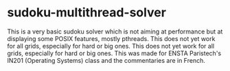 sudoku-multithread-solver
=========================

This is a very basic sudoku solver which is not aiming at performance but at displaying some POSIX features, mostly 
pthreads. This does not yet work for all grids, especially for hard or big ones. This does not yet work for all grids, especially for hard or big ones. This was made for ENSTA 
Paristech's IN201 (Operating Systems) class and the commentaries are in French.
